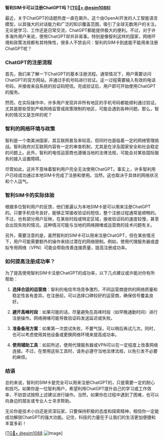 **智利SIM卡可以注册ChatGPT吗？[[TG💪+ @esim1088](https://t.me/s/esim1088)]**

最近，关于ChatGPT的话题热度一直在飙升。这个由OpenAI开发的人工智能语言模型，以其强大的对话能力和广泛的知识覆盖范围，吸引了全球无数用户的关注。无论是学习、工作还是日常交流，ChatGPT都能提供极大的便利。不过，对于许多海外用户来说，使用ChatGPT却并非易事。特别是像智利这样的国家，网络环境和政策法规都有其特殊性，很多人不禁会问：智利的SIM卡到底能不能用来注册ChatGPT呢？

### ChatGPT的注册流程

首先，我们来了解一下ChatGPT的基本注册流程。通常情况下，用户需要访问ChatGPT的官方网站，并通过手机号码进行验证。这一过程需要输入有效的电话号码，并接收来自系统的验证码短信。完成验证后，用户即可开始使用ChatGPT的服务。

然而，在实际操作中，许多用户发现并非所有地区的手机号码都能顺利通过验证。尤其是那些受到严格网络监管或政策限制的地区，可能会遇到各种问题。那么，智利的情况又是怎样的呢？

### 智利的网络环境与政策

智利是一个南美洲国家，其互联网普及率较高，但同时也面临着一定的网络管理挑战。智利政府对互联网内容有一定的审查机制，尤其是在涉及国家安全和社会稳定的问题上。此外，智利的电信运营商也遵循当地的法律法规，可能会对某些国际服务的接入设置障碍。

尽管如此，这并不意味着智利用户完全无法使用ChatGPT。事实上，许多智利用户已经成功通过本地SIM卡完成了注册和使用。当然，这也取决于具体的网络状况和个人运气。

### 智利SIM卡的实际体验

根据多位智利用户的反馈，他们普遍认为本地SIM卡是可以用来注册ChatGPT的。只要手机信号良好，能够正常接收验证码短信，整个注册过程通常是顺畅的。不过，也有部分用户反映，在某些时段或特定区域，接收验证码的速度较慢，甚至会出现失败的情况。这种情况可能与当地的网络拥堵或运营商的技术问题有关。

另外，需要注意的是，虽然智利的SIM卡可以用来注册ChatGPT，但在某些情况下，用户可能需要额外的操作来绕过潜在的网络限制。例如，使用代理服务器或虚拟专用网络（VPN）可能会帮助改善连接质量，提高注册成功率。

### 如何提高注册成功率？

为了提高使用智利SIM卡注册ChatGPT的成功率，以下几点建议或许能对你有所帮助：

1. **选择合适的运营商**：智利的电信市场竞争激烈，不同运营商提供的网络质量和稳定性各有差异。在注册前，可以选择口碑较好的运营商，确保信号覆盖良好。
   
2. **避开高峰时段**：如果可能的话，尽量避免在高峰时段（如早晚通勤时间）进行注册操作。网络拥堵可能导致验证码发送延迟或失败。

3. **准备备用方案**：如果第一次尝试失败，不要气馁，可以稍后再试几次。同时，也可以考虑使用其他设备或更换网络环境来提高成功率。

4. **使用辅助工具**：如前所述，使用代理服务器或VPN可以在一定程度上改善网络连接。不过，在使用这些工具时，请务必遵守当地法律法规，以免引发不必要的麻烦。

### 结语

总的来说，智利的SIM卡是完全可以用来注册ChatGPT的，只是需要一定的耐心和技巧。如果你是一位智利用户，希望利用ChatGPT提升自己的学习或工作效率，不妨尝试按照上述建议进行操作。当然，如果你在过程中遇到了困难，也可以向身边的朋友或专业人士寻求帮助。

无论你是技术小白还是资深玩家，只要保持积极的态度和探索精神，相信你一定能成功解锁ChatGPT的强大功能。记住，科技的力量在于让我们的生活更加便捷和丰富多彩！

[[TG💪+ @esim1088](https://t.me/s/esim1088) ![Image](https://i.postimg.cc/4NQfJmqS/Snipaste-2025-05-13-00-14-12.png)]